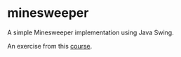 # minesweeper

A simple Minesweeper implementation using Java Swing.

An exercise from this [course](https://www.udemy.com/course/fundamentos-de-programacao-com-java/).
